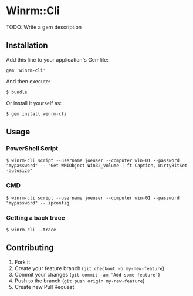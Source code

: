 # Winrm::Cli

TODO: Write a gem description

## Installation

Add this line to your application's Gemfile:

    gem 'winrm-cli'

And then execute:

    $ bundle

Or install it yourself as:

    $ gem install winrm-cli

## Usage

### PowerShell Script

    $ winrm-cli script --username joeuser --computer win-01 --password "mypassword" -- "Get-WMIObject Win32_Volume | ft Caption, DirtyBitSet -autosize" 

### CMD

    $ winrm-cli script --username joeuser --computer win-01 --password "mypassword" -- ipconfig

### Getting a back trace

    $ winrm-cli --trace

## Contributing

1. Fork it
2. Create your feature branch (`git checkout -b my-new-feature`)
3. Commit your changes (`git commit -am 'Add some feature'`)
4. Push to the branch (`git push origin my-new-feature`)
5. Create new Pull Request
